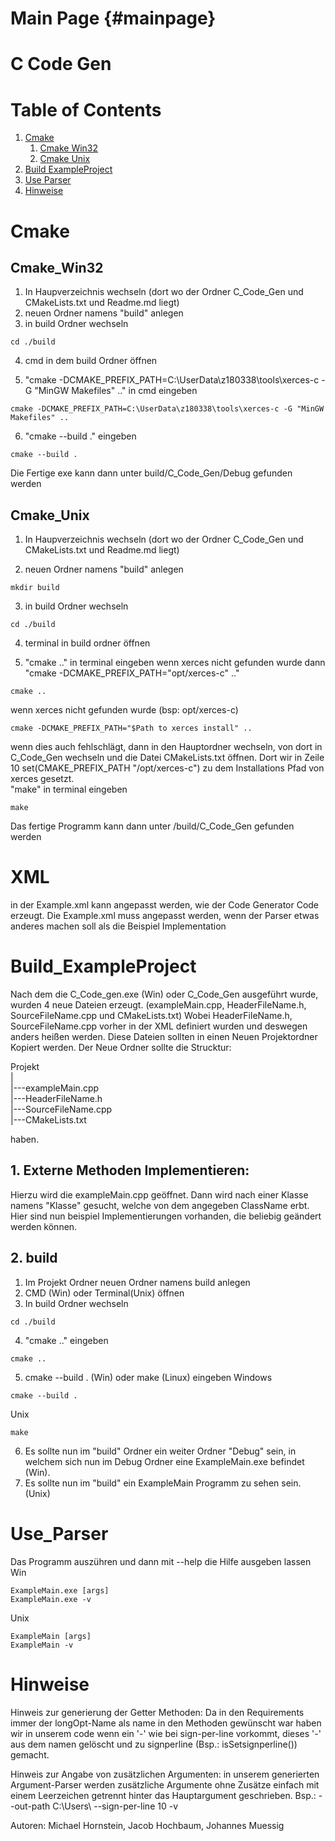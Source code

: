 Main Page {#mainpage}
=========

# C Code Gen

# Table of Contents
1. [Cmake](#Cmake)
    1. [Cmake Win32](#Cmake_Win32) 
    2. [Cmake Unix](#Cmake_Unix) 
3. [Build ExampleProject](#Build_ExampleProject)
4. [Use Parser](#Use_Parser)
5. [Hinweise](#Hinweise)

# Cmake
## Cmake_Win32

1. In Haupverzeichnis wechseln (dort wo der Ordner C_Code_Gen und CMakeLists.txt und Readme.md liegt)
2. neuen Ordner namens "build" anlegen
3. in build Ordner wechseln 
```
cd ./build
```
4. cmd in dem build Ordner öffnen 

5. "cmake -DCMAKE_PREFIX_PATH=C:\UserData\z180338\tools\xerces-c -G "MinGW Makefiles" .." in cmd eingeben 
```
cmake -DCMAKE_PREFIX_PATH=C:\UserData\z180338\tools\xerces-c -G "MinGW Makefiles" ..
```
6. "cmake --build ." eingeben
```
cmake --build .
```
Die Fertige exe kann dann unter build/C_Code_Gen/Debug gefunden werden



## Cmake_Unix

1. In Haupverzeichnis wechseln (dort wo der Ordner C_Code_Gen und CMakeLists.txt und Readme.md liegt)

2. neuen Ordner namens "build" anlegen
```
mkdir build
```
3. in build Ordner wechseln 
```
cd ./build
```
4. terminal in build ordner öffnen

5. "cmake .." in terminal eingeben wenn xerces nicht gefunden wurde dann "cmake -DCMAKE_PREFIX_PATH="opt/xerces-c" .." 
```
cmake ..
```
wenn xerces nicht gefunden wurde (bsp: opt/xerces-c)
```
cmake -DCMAKE_PREFIX_PATH="$Path to xerces install" .. 
```
wenn dies auch fehlschlägt, dann in den Hauptordner wechseln, von dort in C_Code_Gen wechseln und die Datei CMakeLists.txt öffnen.
Dort wir in Zeile 10 set(CMAKE_PREFIX_PATH "/opt/xerces-c") zu dem Installations Pfad von xerces gesetzt.<br />
"make" in terminal eingeben
```
make
```
Das fertige Programm kann dann unter /build/C_Code_Gen gefunden werden

# XML

in der Example.xml kann angepasst werden, wie der Code Generator Code erzeugt. Die Example.xml muss angepasst werden, wenn der Parser etwas anderes machen soll als die Beispiel Implementation

# Build_ExampleProject

Nach dem die C_Code_gen.exe (Win) oder C_Code_Gen ausgeführt wurde, wurden 4 neue Dateien erzeugt. (exampleMain.cpp, HeaderFileName.h, SourceFileName.cpp und CMakeLists.txt) Wobei HeaderFileName.h, SourceFileName.cpp vorher in der XML definiert wurden und deswegen anders heißen werden.
Diese Dateien sollten in einen Neuen Projektordner Kopiert werden. 
Der Neue Ordner sollte die Strucktur:

Projekt<br /> 
|<br /> 
|---exampleMain.cpp<br /> 
|---HeaderFileName.h<br /> 
|---SourceFileName.cpp<br /> 
|---CMakeLists.txt<br /> 

haben.

## 1. Externe Methoden Implementieren:
Hierzu wird die exampleMain.cpp geöffnet.
Dann wird nach einer Klasse namens "Klasse" gesucht, welche von dem angegeben ClassName erbt.
Hier sind nun beispiel Implementierungen vorhanden, die beliebig geändert werden können.

## 2. build

1. Im Projekt Ordner neuen Ordner namens build anlegen 
2. CMD (Win) oder Terminal(Unix) öffnen
3. In build Ordner wechseln 
```
cd ./build
```
4. "cmake .." eingeben
```
cmake ..
```
5. cmake --build . (Win) oder make (Linux) eingeben 
Windows
```
cmake --build .
```
Unix
```
make
```
6. Es sollte nun im "build" Ordner ein weiter Ordner "Debug" sein, in welchem sich nun im Debug Ordner eine ExampleMain.exe befindet (Win).
7. Es sollte nun im "build" ein ExampleMain Programm zu sehen sein. (Unix) 

# Use_Parser

Das Programm auszühren und dann mit --help die Hilfe ausgeben lassen
Win
```
ExampleMain.exe [args]
ExampleMain.exe -v
```
Unix
```
ExampleMain [args]
ExampleMain -v
```
# Hinweise

Hinweis zur generierung der Getter Methoden: Da in den Requirements immer der longOpt-Name als name in den Methoden gewünscht war haben wir in unserem code wenn ein '-'
wie bei sign-per-line vorkommt, dieses '-' aus dem namen gelöscht und zu signperline (Bsp.: isSetsignperline()) gemacht.

Hinweis zur Angabe von zusätzlichen Argumenten:
in unserem generierten Argument-Parser werden zusätzliche Argumente ohne Zusätze einfach mit einem Leerzeichen getrennt hinter das Hauptargument geschrieben.
Bsp.: --out-path C:\Users\ --sign-per-line 10 -v

Autoren: Michael Hornstein, Jacob Hochbaum, Johannes Muessig
